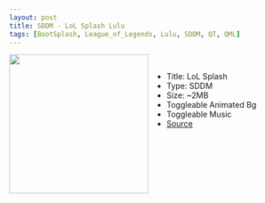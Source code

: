```yaml
---
layout: post
title: SDDM - LoL Splash Lulu
tags: [BootSplash, League_of_Legends, Lulu, SDDM, QT, QML]
---
```

<img class="preview_image" height="250px" style="padding-right: 30px;" align="left" src="https://raw.githubusercontent.com/jurassicplayer/Weeb-Themes/master/weeb-sddm-themes/lolsplash/screenshot.jpg" />

<br>

- Title: LoL Splash
- Type: SDDM
- Size: ~2MB
- Toggleable Animated Bg
- Toggleable Music
- [Source](https://github.com/jurassicplayer/Weeb-Themes/tree/master/weeb-sddm-themes/lolsplash)
